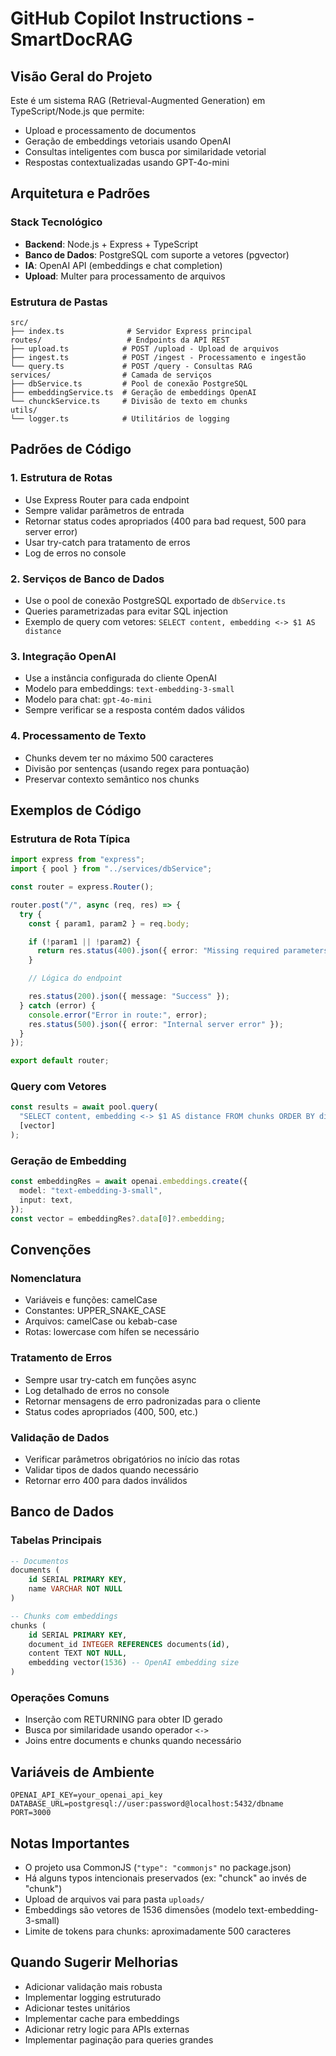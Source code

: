 # GitHub Copilot Instructions - SmartDocRAG

## Visão Geral do Projeto

Este é um sistema RAG (Retrieval-Augmented Generation) em TypeScript/Node.js que permite:

- Upload e processamento de documentos
- Geração de embeddings vetoriais usando OpenAI
- Consultas inteligentes com busca por similaridade vetorial
- Respostas contextualizadas usando GPT-4o-mini

## Arquitetura e Padrões

### Stack Tecnológico

- **Backend**: Node.js + Express + TypeScript
- **Banco de Dados**: PostgreSQL com suporte a vetores (pgvector)
- **IA**: OpenAI API (embeddings e chat completion)
- **Upload**: Multer para processamento de arquivos

### Estrutura de Pastas

```
src/
├── index.ts              # Servidor Express principal
routes/                   # Endpoints da API REST
├── upload.ts            # POST /upload - Upload de arquivos
├── ingest.ts            # POST /ingest - Processamento e ingestão
└── query.ts             # POST /query - Consultas RAG
services/                # Camada de serviços
├── dbService.ts         # Pool de conexão PostgreSQL
├── embeddingService.ts  # Geração de embeddings OpenAI
└── chunckService.ts     # Divisão de texto em chunks
utils/
└── logger.ts            # Utilitários de logging
```

## Padrões de Código

### 1. Estrutura de Rotas

- Use Express Router para cada endpoint
- Sempre validar parâmetros de entrada
- Retornar status codes apropriados (400 para bad request, 500 para server error)
- Usar try-catch para tratamento de erros
- Log de erros no console

### 2. Serviços de Banco de Dados

- Use o pool de conexão PostgreSQL exportado de `dbService.ts`
- Queries parametrizadas para evitar SQL injection
- Exemplo de query com vetores: `SELECT content, embedding <-> $1 AS distance`

### 3. Integração OpenAI

- Use a instância configurada do cliente OpenAI
- Modelo para embeddings: `text-embedding-3-small`
- Modelo para chat: `gpt-4o-mini`
- Sempre verificar se a resposta contém dados válidos

### 4. Processamento de Texto

- Chunks devem ter no máximo 500 caracteres
- Divisão por sentenças (usando regex para pontuação)
- Preservar contexto semântico nos chunks

## Exemplos de Código

### Estrutura de Rota Típica

```typescript
import express from "express";
import { pool } from "../services/dbService";

const router = express.Router();

router.post("/", async (req, res) => {
  try {
    const { param1, param2 } = req.body;

    if (!param1 || !param2) {
      return res.status(400).json({ error: "Missing required parameters" });
    }

    // Lógica do endpoint

    res.status(200).json({ message: "Success" });
  } catch (error) {
    console.error("Error in route:", error);
    res.status(500).json({ error: "Internal server error" });
  }
});

export default router;
```

### Query com Vetores

```typescript
const results = await pool.query(
  "SELECT content, embedding <-> $1 AS distance FROM chunks ORDER BY distance ASC LIMIT 5",
  [vector]
);
```

### Geração de Embedding

```typescript
const embeddingRes = await openai.embeddings.create({
  model: "text-embedding-3-small",
  input: text,
});
const vector = embeddingRes?.data[0]?.embedding;
```

## Convenções

### Nomenclatura

- Variáveis e funções: camelCase
- Constantes: UPPER_SNAKE_CASE
- Arquivos: camelCase ou kebab-case
- Rotas: lowercase com hífen se necessário

### Tratamento de Erros

- Sempre usar try-catch em funções async
- Log detalhado de erros no console
- Retornar mensagens de erro padronizadas para o cliente
- Status codes apropriados (400, 500, etc.)

### Validação de Dados

- Verificar parâmetros obrigatórios no início das rotas
- Validar tipos de dados quando necessário
- Retornar erro 400 para dados inválidos

## Banco de Dados

### Tabelas Principais

```sql
-- Documentos
documents (
    id SERIAL PRIMARY KEY,
    name VARCHAR NOT NULL
)

-- Chunks com embeddings
chunks (
    id SERIAL PRIMARY KEY,
    document_id INTEGER REFERENCES documents(id),
    content TEXT NOT NULL,
    embedding vector(1536) -- OpenAI embedding size
)
```

### Operações Comuns

- Inserção com RETURNING para obter ID gerado
- Busca por similaridade usando operador `<->`
- Joins entre documents e chunks quando necessário

## Variáveis de Ambiente

```
OPENAI_API_KEY=your_openai_api_key
DATABASE_URL=postgresql://user:password@localhost:5432/dbname
PORT=3000
```

## Notas Importantes

- O projeto usa CommonJS (`"type": "commonjs"` no package.json)
- Há alguns typos intencionais preservados (ex: "chunck" ao invés de "chunk")
- Upload de arquivos vai para pasta `uploads/`
- Embeddings são vetores de 1536 dimensões (modelo text-embedding-3-small)
- Limite de tokens para chunks: aproximadamente 500 caracteres

## Quando Sugerir Melhorias

- Adicionar validação mais robusta
- Implementar logging estruturado
- Adicionar testes unitários
- Implementar cache para embeddings
- Adicionar retry logic para APIs externas
- Implementar paginação para queries grandes
